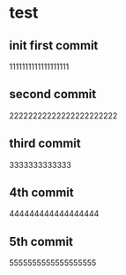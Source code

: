 # test

## init first commit
1111111111111111111

## second commit
22222222222222222222222

## third commit
3333333333333

## 4th commit
444444444444444444

## 5th commit
5555555555555555555